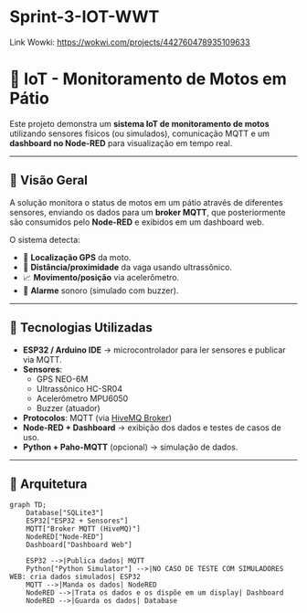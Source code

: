 # Sprint-3-IOT-WWT
Link Wowki: https://wokwi.com/projects/442760478935109633

# 🚀 IoT - Monitoramento de Motos em Pátio

Este projeto demonstra um **sistema IoT de monitoramento de motos** utilizando sensores físicos (ou simulados), comunicação MQTT e um **dashboard no Node-RED** para visualização em tempo real.

---

## 📖 Visão Geral
A solução monitora o status de motos em um pátio através de diferentes sensores, enviando os dados para um **broker MQTT**, que posteriormente são consumidos pelo **Node-RED** e exibidos em um dashboard web.

O sistema detecta:
- 📍 **Localização GPS** da moto.  
- 📏 **Distância/proximidade** da vaga usando ultrassônico.  
- 📈 **Movimento/posição** via acelerômetro.  
- 🚨 **Alarme** sonoro (simulado com buzzer).  

---

## 🔧 Tecnologias Utilizadas
- **ESP32 / Arduino IDE** → microcontrolador para ler sensores e publicar via MQTT.  
- **Sensores**:
  - GPS NEO-6M
  - Ultrassônico HC-SR04
  - Acelerômetro MPU6050
  - Buzzer (atuador)
- **Protocolos**: MQTT (via [HiveMQ Broker](https://www.hivemq.com/public-mqtt-broker/))  
- **Node-RED + Dashboard** → exibição dos dados e testes de casos de uso.  
- **Python + Paho-MQTT** (opcional) → simulação de dados.  

---

## 📡 Arquitetura
```mermaid
graph TD;
    Database["SQLite3"]
    ESP32["ESP32 + Sensores"]
    MQTT["Broker MQTT (HiveMQ)"]
    NodeRED["Node-RED"]
    Dashboard["Dashboard Web"]

    ESP32 -->|Publica dados| MQTT
    Python["Python Simulator"] -->|NO CASO DE TESTE COM SIMULADORES WEB: cria dados simulados| ESP32
    MQTT -->|Manda os dados| NodeRED
    NodeRED -->|Trata os dados e os dispõe em um display| Dashboard
    NodeRED -->|Guarda os dados| Database
